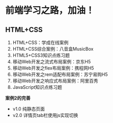 # 前端学习之路，加油！
## HTML+CSS
1. HTML+CSS：学成在线案例  
2. HTML+CSS综合案例：八音盒MusicBox  
3. HTML5+CSS3知识点练习题  
4. 移动Web开发之流式布局案例：京东H5  
5. 移动Web开发之flex布局案例：携程网H5  
6. 移动Web开发之rem适配布局案例：苏宁易购H5  
7. 移动Web开发之响应式布局案例：阿里百秀  
8. JavaScript知识点练习题  
  
**案例2的完善**  
- v1.0 纯静态页面  
- v2.0 详情页tab栏使用js实现切换  